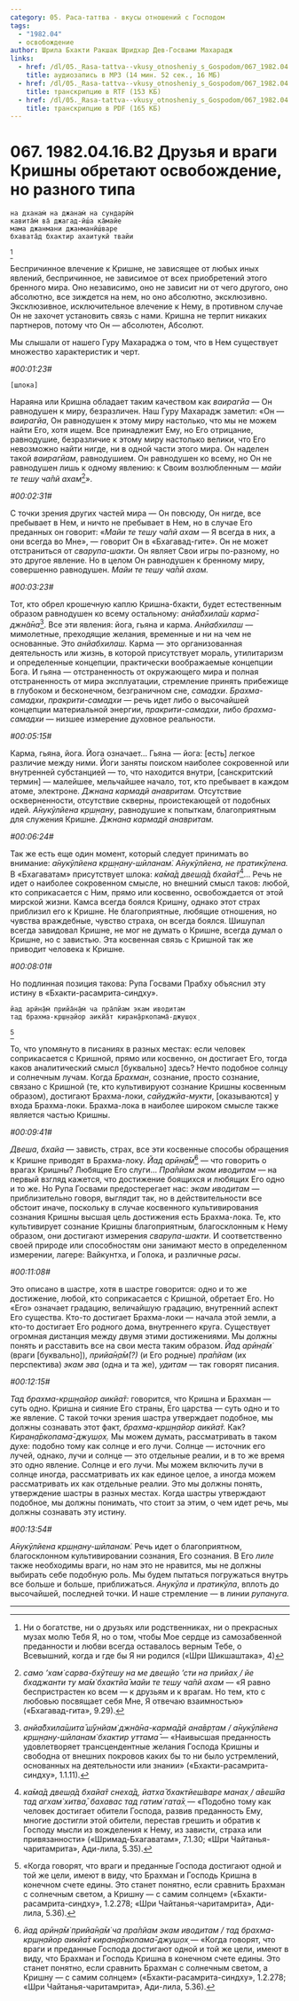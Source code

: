 ```yaml
---
category: 05. Раса-таттва - вкусы отношений с Господом
tags:
  - "1982.04"
  - освобождение
author: Шрила Бхакти Ракшак Шридхар Дев-Госвами Махарадж
links:
  - href: /dl/05._Rasa-tattva--vkusy_otnosheniy_s_Gospodom/067_1982.04.16.B2_SridharMj_Druzja_i_vragi_Krishny_obretajut_osvobozhdenie_no_raznogo_tipa.mp3
    title: аудиозапись в MP3 (14 мин. 52 сек., 16 МБ)
  - href: /dl/05._Rasa-tattva--vkusy_otnosheniy_s_Gospodom/067_1982.04.16.B2_SridharMj_Druzja_i_vragi_Krishny_obretajut_osvobozhdenie_no_raznogo_tipa.rtf
    title: транскрипцию в RTF (153 КБ)
  - href: /dl/05._Rasa-tattva--vkusy_otnosheniy_s_Gospodom/067_1982.04.16.B2_SridharMj_Druzja_i_vragi_Krishny_obretajut_osvobozhdenie_no_raznogo_tipa.pdf
    title: транскрипцию в PDF (165 КБ)
---
```


# 067. 1982.04.16.B2 Друзья и враги Кришны обретают освобождение, но разного типа

    на дханам̇ на джанам̇ на сундарӣм̇
    кавита̄м̇ ва̄ джагад-ӣш́а ка̄майе
    мама джанмани джанманӣш́варе
    бхавата̄д бхактир ахаитукӣ твайи
[^_ftn1]

Беспричинное влечение к Кришне, не зависящее от любых иных явлений, беспричинное, не зависимое от всех приобретений этого бренного мира. Оно независимо, оно не зависит ни от чего другого, оно абсолютно, все зиждется на нем, но оно абсолютно, эксклюзивно. Эксклюзивное, исключительное влечение к Нему, в противном случае Он не захочет установить связь с нами. Кришна не терпит никаких партнеров, потому что Он — абсолютен, Абсолют.

Мы слышали от нашего Гуру Махараджа о том, что в Нем существует множество характеристик и черт.

*#00:01:23#*

    [шлока]

Нараяна или Кришна обладает таким качеством как *ваирагйа* — Он равнодушен к миру, безразличен. Наш Гуру Махарадж заметил: «Он — *ваирагйа*, Он равнодушен к этому миру настолько, что мы не можем найти Его, хотя ищем. Все принадлежит Ему, но Его отрицание, равнодушие, безразличие к этому миру настолько велики, что Его невозможно найти нигде, ни в одной части этого мира. Он наделен такой *ваирагйам*, равнодушием. Он равнодушен ко всему, но Он не равнодушен лишь к одному явлению: к Своим возлюбленным — *майи те теш̣у ча̄пй ахам*[^_ftn2]».

*#00:02:31#*

С точки зрения других частей мира — Он повсюду, Он нигде, все пребывает в Нем, и ничто не пребывает в Нем, но в случае Его преданных он говорит: «*Майи те теш̣у ча̄пй ахам* — Я всегда в них, а они всегда во Мне», — говорит Он в «Бхагавад-гите». Он не может отстраниться от *сварупа-шакти*. Он являет Свои игры по-разному, но это другое явление. Но в целом Он равнодушен к бренному миру, совершенно равнодушен. *Майи те теш̣у ча̄пй ахам.*

*#00:03:23#*

Тот, кто обрел крошечную каплю Кришна-бхакти, будет естественным образом равнодушен ко всему остальному: *анйа̄бхила̄ш карма̄-джн̃а̄на*[^_ftn3]. Все эти явления: йога, гьяна и карма. *Анйабхилаш* — мимолетные, преходящие желания, временные и ни на чем не основанные. Это *анйабхилаш.* Карма — это организованная деятельность или жизнь, в которой присутствует мораль, утилитаризм и определенные концепции, практически воображаемые концепции Бога. И гьяна — отстраненность от окружающего мира и полная отстраненность от мира эксплуатации, стремление принять прибежище в глубоком и бесконечном, безграничном сне, *самадхи*. *Брахма-самадхи*, *пракрити-самадхи* — речь идет либо о высочайшей концепции материальной энергии, *пракрити-самадхи*, либо *брахма-самадхи* — низшее измерение духовное реальности.

*#00:05:15#*

Карма, гьяна, йога. Йога означает… Гьяна — йога: [есть] легкое различие между ними. Йоги заняты поиском наиболее сокровенной или внутренней субстанцией — то, что находится внутри, [санскритский термин] — малейшее, мельчайшее начало, тот, кто пребывает в каждом атоме, электроне. *Джнана кармадй анавритам.* Отсутствие оскверненности, отсутствие скверны, проистекающей от подобных идей. *А̄нукӯлйена кр̣ш̣н̣ану*, равнодушие к попыткам, благоприятным для служения Кришне. *Джнана кармадй анавритам.*

*#00:06:24#*

Так же есть еще один момент, который следует принимать во внимание: *а̄нукӯлйена кр̣ш̣н̣ану-шӣланам̇. А̄нукӯлйена, не пратикӯлена.* В «Бхагаватам» присутствует шлока: *ка̄ма̄д двеш̣а̄д бхайа̄т*[^_ftn4]… Речь не идет о наиболее сокровенном смысле, но внешний смысл таков: любой, кто соприкасается с Ним, прямо или косвенно, освобождается от этой мирской жизни. Камса всегда боялся Кришну, однако этот страх приблизил его к Кришне. Не благоприятные, любящие отношения, но чувства враждебные, чувство страха, он всегда боялся. Шишупал всегда завидовал Кришне, не мог не думать о Кришне, всегда думал о Кришне, но с завистью. Эта косвенная связь с Кришной так же приводит человека к Кришне.

*#00:08:01#*

Но подлинная позиция такова: Рупа Госвами Прабху объяснил эту истину в «Бхакти-расамрита-синдху».

    йад арӣн̣а̄м̇ прийа̄н̣а̄м̇ ча пра̄пйам экам иводитам
    тад брахма-кр̣ш̣н̣айор аикйа̄т киран̣а̄ркопама̄-джуш̣ох̣
[^_ftn5]

То, что упомянуто в писаниях в разных местах: если человек соприкасается с Кришной, прямо или косвенно, он достигает Его, тогда каков аналитический смысл [буквально] здесь? Нечто подобное солнцу и солнечным лучам. Когда *Брахман*, сознание, просто сознание, связано с Кришной (те, кто культивируют сознание Кришны косвенным образом), достигают Брахма-локи, *сайуджйа-мукти*, [оказываются] у входа Брахма-локи. Брахма-лока в наиболее широком смысле также является частью Кришны.

*#00:09:41#*

*Двеша*, *бхайа* — зависть, страх, все эти косвенные способы обращения к Кришне приводят в Брахма-локу. *Йад арӣн̣а̄м̇*[^_ftn6] — что говорить о врагах Кришны? Любящие Его слуги… *Пра̄пйам экам иводитам* — на первый взгляд кажется, что достижение боящихся и любящих Его одно и то же. Но Рупа Госвами предостерегает нас: *экам иводитам* — приблизительно говоря, выглядит так, но в действительности все обстоит иначе, поскольку в случае косвенного культивирования сознания Кришны высшая цель достижения есть Брахма-лока. Те, кто культивирует сознание Кришны благоприятным, благосклонным к Нему образом, они достигают измерения *сварупа-шакти*. И соответственно своей природе или способностям они занимают место в определенном измерении, лагере: Вайкунтха, и Голока, и различные *расы*.

*#00:11:08#*

Это описано в шастре, хотя в шастре говорится: одно и то же достижение, любой, кто соприкасается с Кришной, обретает Его. Но «Его» означает градацию, величайшую градацию, внутренний аспект Его существа. Кто-то достигает Брахма-локи — начала этой земли, а кто-то достигает Его родного дома, внутреннего круга. Существует огромная дистанция между двумя этими достижениями. Мы должны понять и расставить все на свои места таким образом. *Йад арӣн̣а̄м̇* (враги [буквально]), *прийа̄н̣а̄м̇(?)* (и Его родные) *пра̄пйам* (их перспектива) *экам эва* (одна и та же), *удитам* — так говорят писания.

*#00:12:15#*

*Тад брахма-кр̣ш̣н̣айор аикйа̄т:* говорится, что Кришна и Брахман — суть одно. Кришна и сияние Его страны, Его царства — суть одно и то же явление. С такой точки зрения шастра утверждает подобное, мы должны сознавать этот факт, *брахма-кр̣ш̣н̣айор аикйа̄т.* Как? *Киран̣а̄ркопама̄-джуш̣ох̣.* Мы можем думать, рассматривать в таком духе: подобно тому как солнце и его лучи. Солнце — источник его лучей, однако, лучи и солнце — это отдельные реалии, и в то же время это одно явление. Солнце и его лучи. Мы можем включить лучи в солнце иногда, рассматривать их как единое целое, а иногда можем рассматривать их как отдельные реалии. Это мы должны понять, утверждение шастры в разных местах. Когда шастры утверждают подобное, мы должны понимать, что стоит за этим, о чем идет речь, мы должны сознавать эту истину.

*#00:13:54#*

*А̄нукӯлйена кр̣ш̣н̣ану-шӣланам̇.* Речь идет о благоприятном, благосклонном культивировании сознания, Его сознания. В Его *лиле* также необходимы враги, но нам это не нравится, мы не должны выбирать себе подобную роль. Мы будем пытаться погружаться внутрь все больше и больше, приближаться. *Анукӯла* и *пратикӯла*, вплоть до высочайшей, последней точки. И наше стремление — в линии *рупануга.*

---

[^_ftn1]: Ни о богатстве, ни о друзьях или родственниках, ни о прекрасных музах молю Тебя Я, но о том, чтобы Мое сердце из самозабвенной преданности и любви всегда оставалось верным Тебе, о Всевышний, когда и где бы Я ни родился («Шри Шикшаштака», 4)

[^_ftn2]: *само ’хам̇ сарва-бхӯтеш̣у на ме двеш̣йо ’сти на прийах̣ / йе бхаджанти ту ма̄м̇ бхактйа̄ майи те теш̣у ча̄пй ахам* — «Я равно беспристрастен ко всем — к друзьям и к врагам. Но тем, кто с любовью посвящает себя Мне, Я отвечаю взаимностью» («Бхагавад-гита», 9.29).

[^_ftn3]: *анйа̄бхила̄шита̄ ш́ӯнйам̇ джн̃а̄на-карма̄дй ана̄вр̣там / а̄нукӯлйена кр̣ш̣н̣ану-шӣланам̇ бхактир уттама̄* — «Наивысшая преданность удовлетворяет трансцендентные желания Господа Кришны и свободна от внешних покровов каких бы то ни было устремлений, основанных на деятельности или знании» («Бхакти-расамрита-синдху», 1.1.11).

[^_ftn4]: *ка̄ма̄д двеш̣а̄д бхайа̄т снеха̄д, йатха̄ бхактйеш́варе манах̣ / а̄веш́йа тад агхам̇ хитва̄, бахавас тад гатим̇ гата̄х̣* — «Подобно тому как человек достигает обители Господа, развив преданность Ему, многие достигли этой обители, перестав грешить и обратив к Господу мысли из вожделения к Нему, из зависти, страха или привязанности» («Шримад-Бхагаватам», 7.1.30; «Шри Чайтанья-чаритамрита», Ади-лила, 5.35).

[^_ftn5]: «Когда говорят, что враги и преданные Господа достигают одной и той же цели, имеют в виду, что Брахман и Господь Кришна в конечном счете едины. Это станет понятно, если сравнить Брахман с солнечным светом, а Кришну — с самим солнцем» («Бхакти-расамрита-синдху», 1.2.278; «Шри Чайтанья-чаритамрита», Ади-лила, 5.36).

[^_ftn6]: *йад арӣн̣а̄м̇ прийа̄н̣а̄м̇ ча пра̄пйам экам иводитам / тад брахма-кр̣ш̣н̣айор аикйа̄т киран̣а̄ркопама̄-джуш̣ох̣* — «Когда говорят, что враги и преданные Господа достигают одной и той же цели, имеют в виду, что Брахман и Господь Кришна в конечном счете едины. Это станет понятно, если сравнить Брахман с солнечным светом, а Кришну — с самим солнцем» («Бхакти-расамрита-синдху», 1.2.278; «Шри Чайтанья-чаритамрита», Ади-лила, 5.36).

